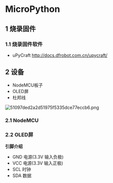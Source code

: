 # MicroPython

## 1 烧录固件

### 1.1 烧录固件软件

- uPyCraft http://docs.dfrobot.com.cn/upycraft/

## 2 设备

- NodeMCU板子
- OLED屏
- 杜邦线

![51097ded2a2d51975f5335dce77eccb6.png](https://img-blog.csdnimg.cn/img_convert/51097ded2a2d51975f5335dce77eccb6.png)

### 2.1 NodeMCU

### 2.2 OLED屏

**引脚介绍**

- GND  电源(3.3V 输入负极)
- VCC  电源(3.3V 输入正极)
- SCL  时钟
- SDA  数据

